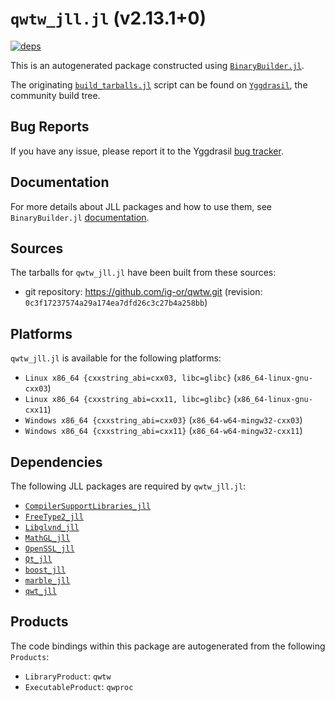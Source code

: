 # `qwtw_jll.jl` (v2.13.1+0)

[![deps](https://juliahub.com/docs/qwtw_jll/deps.svg)](https://juliahub.com/ui/Packages/qwtw_jll/t6wC8?page=2)

This is an autogenerated package constructed using [`BinaryBuilder.jl`](https://github.com/JuliaPackaging/BinaryBuilder.jl).

The originating [`build_tarballs.jl`](https://github.com/JuliaPackaging/Yggdrasil/blob/264b9a51169dafca2803e9c1c1c51cd115740a07/Q/qwtw/build_tarballs.jl) script can be found on [`Yggdrasil`](https://github.com/JuliaPackaging/Yggdrasil/), the community build tree.

## Bug Reports

If you have any issue, please report it to the Yggdrasil [bug tracker](https://github.com/JuliaPackaging/Yggdrasil/issues).

## Documentation

For more details about JLL packages and how to use them, see `BinaryBuilder.jl` [documentation](https://docs.binarybuilder.org/stable/jll/).

## Sources

The tarballs for `qwtw_jll.jl` have been built from these sources:

* git repository: https://github.com/ig-or/qwtw.git (revision: `0c3f17237574a29a174ea7dfd26c3c27b4a258bb`)

## Platforms

`qwtw_jll.jl` is available for the following platforms:

* `Linux x86_64 {cxxstring_abi=cxx03, libc=glibc}` (`x86_64-linux-gnu-cxx03`)
* `Linux x86_64 {cxxstring_abi=cxx11, libc=glibc}` (`x86_64-linux-gnu-cxx11`)
* `Windows x86_64 {cxxstring_abi=cxx03}` (`x86_64-w64-mingw32-cxx03`)
* `Windows x86_64 {cxxstring_abi=cxx11}` (`x86_64-w64-mingw32-cxx11`)

## Dependencies

The following JLL packages are required by `qwtw_jll.jl`:

* [`CompilerSupportLibraries_jll`](https://github.com/JuliaBinaryWrappers/CompilerSupportLibraries_jll.jl)
* [`FreeType2_jll`](https://github.com/JuliaBinaryWrappers/FreeType2_jll.jl)
* [`Libglvnd_jll`](https://github.com/JuliaBinaryWrappers/Libglvnd_jll.jl)
* [`MathGL_jll`](https://github.com/JuliaBinaryWrappers/MathGL_jll.jl)
* [`OpenSSL_jll`](https://github.com/JuliaBinaryWrappers/OpenSSL_jll.jl)
* [`Qt_jll`](https://github.com/JuliaBinaryWrappers/Qt_jll.jl)
* [`boost_jll`](https://github.com/JuliaBinaryWrappers/boost_jll.jl)
* [`marble_jll`](https://github.com/JuliaBinaryWrappers/marble_jll.jl)
* [`qwt_jll`](https://github.com/JuliaBinaryWrappers/qwt_jll.jl)

## Products

The code bindings within this package are autogenerated from the following `Products`:

* `LibraryProduct`: `qwtw`
* `ExecutableProduct`: `qwproc`
